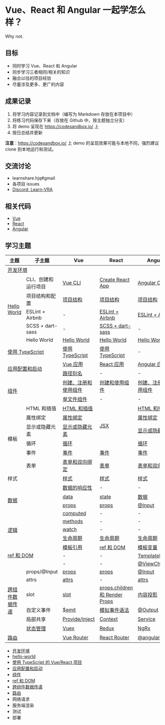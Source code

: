 # Vue、React 和 Angular 一起学怎么样？

Why not.

## 目标

+ 同时学习 Vue、React 和 Angular
+ 同步学习三者相同/相关的知识
+ 融合以往的项目经验
+ 尽量涉及更多、更广的内容

## 成果记录

1. 将学习内容记录到文档中（编写为 Markdown 存放在本项目中）
2. 将练习代码保存下来（存放在 Github 中，按主题独立分支）
3. 将 demo 呈现在 <https://codesandbox.io/> 上
4. 按日总结并更新

**注意**：<https://codesandbox.io/> 上 demo 的呈现效果可能与本地不同，强烈建议 clone 到本地运行和测试。

## 交流讨论

+ learnshare.hjq#gmail
+ 各项目 issues
+ [Discord: Learn-VRA](https://discord.gg/vzfFh54322)

## 相关代码

+ [Vue](https://github.com/LearnShare/vra-vue)
+ [React](https://github.com/LearnShare/vra-react)
+ [Angular](https://github.com/LearnShare/vra-angular)

## 学习主题

<table>
  <thead>
    <tr>
      <th>主题</th>
      <th>子主题</th>
      <th>Vue</th>
      <th>React</th>
      <th>Angular</th>
    </tr>
  </thead>
  <tbody>
    <tr>
      <td colspan="5">
        <a href="./topic/development-environment.md">开发环境</a>
      </td>
    </tr>
    <tr>
      <td rowspan="5">
        <a href="./topic/hello-world/readme.md">Hello World</a>
      </td>
      <td>CLI、创建和运行项目</td>
      <td>
        <a href="./topic/hello-world/vue/vue-cli.md">Vue CLI</a>
      </td>
      <td>
        <a href="./topic/hello-world/react/create-react-app.md">Create React App</a>
      </td>
      <td>
        <a href="./topic/hello-world/angular/angular-cli.md">Angular CLI</a>
      </td>
    </tr>
    <tr>
      <td>项目结构和配置</td>
      <td>
        <a href="./topic/hello-world/vue/vra-vue.md">项目结构</a>
      </td>
      <td>
        <a href="./topic/hello-world/react/vra-react.md">项目结构</a>
      </td>
      <td>
        <a href="./topic/hello-world/angular/vra-angular.md">项目结构</a>
      </td>
    </tr>
    <tr>
      <td>ESLint + Airbnb</td>
      <td>-</td>
      <td>
        <a href="./topic/hello-world/react/vra-react-eslint.md">ESLint + Airbnb</a>
      </td>
      <td>
        <a href="./topic/hello-world/angular/vra-angular-eslint.md">ESLint + Airbnb</a>
      </td>
    </tr>
    <tr>
      <td>SCSS + dart-sass</td>
      <td>-</td>
      <td>
        <a href="./topic/hello-world/react/vra-react-scss.md">SCSS + dart-sass</a>
      </td>
      <td>-</td>
    </tr>
    <tr>
      <td>Hello World</td>
      <td>
        <a href="./topic/hello-world/vue/vue-hello-world.md">Hello World</a>
      </td>
      <td>
        <a href="./topic/hello-world/react/react-hello-world.md">Hello World</a>
      </td>
      <td>
        <a href="./topic/hello-world/angular/angular-hello-world.md">Hello World</a>
      </td>
    </tr>
    <tr>
      <td colspan="2">
        <a href="./topic/typescript/readme.md">使用 TypeScript</a>
      </td>
      <td>
        <a href="./topic/typescript/vue.md">使用 TypeScript</a>
      </td>
      <td>
        <a href="./topic/typescript/react.md">使用 TypeScript</a>
      </td>
      <td>-</td>
    </tr>
    <tr>
      <td colspan="2" rowspan="2">
        <a href="./topic/app/readme.md">应用配置和启动</a>
      </td>
      <td>
        <a href="./topic/app/vue/vue-app.md">Vue 应用</a>
      </td>
      <td>
        <a href="./topic/app/react/react-app.md">React 应用</a>
      </td>
      <td>
        <a href="./topic/app/angular/angular-app.md">Angular 应用</a>
      </td>
    </tr>
    <tr>
      <td>
        <a href="./topic/app/vue/vue-path.md">路径别名</a>
      </td>
      <td>-</td>
      <td>-</td>
    </tr>
    <tr>
      <td colspan="2" rowspan="2">
        <a href="./topic/component/readme.md">组件</a>
      </td>
      <td>
        <a href="./topic/component/vue/component.md">创建、注册和使用组件</a>
      </td>
      <td>
        <a href="./topic/component/react/component.md">创建和使用组件</a>
      </td>
      <td>
        <a href="./topic/component/angular/component.md">创建、注册和使用组件</a>
      </td>
    </tr>
    <tr>
      <td>
        <a href="./topic/component/vue/sfc.md">单文件组件</a>
      </td>
      <td>-</td>
      <td>-</td>
    </tr>
    <tr>
      <td rowspan="6">模板</td>
      <td>HTML 和插值</td>
      <td>
        <a href="./topic/component/vue/template/html.md">HTML 和插值</a>
      </td>
      <td rowspan="4">
        <a href="./topic/component/react/jsx.md">JSX</a>
      </td>
      <td>
        <a href="./topic/component/angular/template/html.md">HTML 和插值</a>
      </td>
    </tr>
    <tr>
      <td>属性绑定</td>
      <td>
        <a href="./topic/component/vue/template/bind.md">属性绑定</a>
      </td>
      <td>
        <a href="./topic/component/angular/template/bind.md">属性绑定</a>
      </td>
    </tr>
    <tr>
      <td>显示或隐藏元素</td>
      <td>
        <a href="./topic/component/vue/template/show-if-else.md">显示或隐藏元素</a>
      </td>
      <td>
        <a href="./topic/component/angular/template/if-switch.md">显示或隐藏元素</a>
      </td>
    </tr>
    <tr>
      <td>循环</td>
      <td>
        <a href="./topic/component/vue/template/for.md">循环</a>
      </td>
      <td>
        <a href="./topic/component/angular/template/for.md">循环</a>
      </td>
    </tr>
    <tr>
      <td>事件</td>
      <td>
        <a href="./topic/component/vue/template/event.md">事件</a>
      </td>
      <td>
        <a href="./topic/component/react/event.md">事件</a>
      </td>
      <td>
        <a href="./topic/component/angular/template/event.md">事件</a>
      </td>
    </tr>
    <tr>
      <td>表单</td>
      <td>
        <a href="./topic/component/vue/template/form.md">表单和双向绑定</a>
      </td>
      <td>
        <a href="./topic/component/react/form.md">表单</a>
      </td>
      <td>
        <a href="./topic/component/angular/template/form.md">表单和双向绑定</a>
      </td>
    </tr>
    <tr>
      <td colspan="2">样式</td>
      <td>
        <a href="./topic/component/vue/style.md">样式</a>
      </td>
      <td>
        <a href="./topic/component/react/style.md">样式</a>
      </td>
      <td>
        <a href="./topic/component/angular/style.md">样式</a>
      </td>
    </tr>
    <tr>
      <td colspan="2" rowspan="4">
        <a href="./topic/component/data.md">数据</a>
      </td>
      <td>
        <a href="./topic/component/vue/data/reactivity.md">数据的响应性</a>
      </td>
      <td>-</td>
      <td>-</td>
    </tr>
    <tr>
      <td>
        <a href="./topic/component/vue/data/data.md">data</a>
      </td>
      <td>
        <a href="./topic/component/react/state.md">state</a>
      </td>
      <td>
        <a href="./topic/component/angular/data.md">数据</a>
      </td>
    </tr>
    <tr>
      <td>
        <a href="./topic/component/vue/data/props.md">props</a>
      </td>
      <td>
        <a href="./topic/component/react/props.md">props</a>
      </td>
      <td>
        <a href="./topic/component/angular/input.md">@Input</a>
      </td>
    </tr>
    <tr>
      <td>
        <a href="./topic/component/vue/data/computed.md">computed</a>
      </td>
      <td>-</td>
      <td>-</td>
    </tr>
    <tr>
      <td colspan="2" rowspan="3">
        <a href="./topic/component/func.md">逻辑</a>
      </td>
      <td>
        <a href="./topic/component/vue/func/methods.md">methods</a>
      </td>
      <td>-</td>
      <td>-</td>
    </tr>
    <tr>
      <td>
        <a href="./topic/component/vue/func/watch.md">watch</a>
      </td>
      <td>-</td>
      <td>-</td>
    </tr>
    <tr>
      <td>
        <a href="./topic/component/vue/func/lifecycle.md">生命周期</a>
      </td>
      <td>
        <a href="./topic/component/react/lifecycle.md">生命周期</a>
      </td>
      <td>
        <a href="./topic/component/angular/lifecycle.md">生命周期</a>
      </td>
    </tr>
    <tr>
      <td colspan="2" rowspan="3">
        <a href="./topic/ref/readme.md">ref 和 DOM</a>
      </td>
      <td>
        <a href="./topic/ref/vue-ref.md">模板引用</a>
      </td>
      <td>
        <a href="./topic/ref/react-ref.md">ref 和 DOM</a>
      </td>
      <td>
        <a href="./topic/ref/angular/ref.md">模板变量</a>
      </td>
    </tr>
    <tr>
      <td>-</td>
      <td>-</td>
      <td>
        <a href="./topic/ref/angular/template-ref.md">TemplateRef</a>
      </td>
    </tr>
    <tr>
      <td>-</td>
      <td>-</td>
      <td>
        <a href="./topic/ref/angular/view-children.md">@ViewChildren</a>
      </td>
    </tr>
    <tr>
      <td rowspan="6">
        <a href="./topic/data-transfer/readme.md">跨组件数据传递</a>
      </td>
      <td>props/@Input</td>
      <td>
        <a href="./topic/component/vue/data/props.md">props</a>
      </td>
      <td>
        <a href="./topic/component/react/props.md">props</a>
      </td>
      <td>
        <a href="./topic/component/angular/input.md">@Input</a>
      </td>
    </tr>
    <tr>
      <td>attrs</td>
      <td>
        <a href="./topic/data-transfer/vue/attrs.md">attrs</a>
      </td>
      <td>-</td>
      <td>
        <a href="./topic/data-transfer/angular/attrs.md">attrs</a>
      </td>
    </tr>
    <tr>
      <td>slot</td>
      <td>
        <a href="./topic/data-transfer/vue/slot.md">slot</a>
      </td>
      <td>
        <a href="./topic/data-transfer/react/render-props.md">props.children 和 Render Props</a>
      </td>
      <td>
        <a href="./topic/data-transfer/angular/ng-content.md">内容投影</a>
      </td>
    </tr>
    <tr>
      <td>自定义事件</td>
      <td>
        <a href="./topic/data-transfer/vue/emit.md">$emit</a>
      </td>
      <td>
        <a href="./topic/data-transfer/react/func-props.md">模拟事件语法</a>
      </td>
      <td>
        <a href="./topic/data-transfer/angular/output.md">@Output</a>
      </td>
    </tr>
    <tr>
      <td>局部共享</td>
      <td>
        <a href="./topic/data-transfer/vue/provide-inject.md">Provide/Inject</a>
      </td>
      <td>
        <a href="./topic/data-transfer/react/context.md">Context</a>
      </td>
      <td>
        <a href="./topic/data-transfer/angular/service.md">Service</a>
      </td>
    </tr>
    <tr>
      <td>
        <a href="./topic/data-transfer/state-management.md">状态管理</a>
      </td>
      <td>
        <a href="./topic/data-transfer/vue/vuex.md">Vuex</a>
      </td>
      <td>
        <a href="./topic/data-transfer/react/redux.md">Redux</a>
      </td>
      <td>
        <a href="./topic/data-transfer/angular/ngrx.md">NgRx</a>
      </td>
    </tr>
    <tr>
      <td colspan="2">
        <a href="./topic/router/readme.md">路由</a>
      </td>
      <td>
        <a href="./topic/router/vue-router.md">Vue Router</a>
      </td>
      <td>
        <a href="./topic/router/react-router.md">React Router</a>
      </td>
      <td>
        <a href="./topic/router/angular-router.md">@angular/router</a>
      </td>
    </tr>
  </tbody>
</table>

+ [开发环境](./topic/development-environment.md)
+ [hello-world](./topic/hello-world/readme.md)
+ [使用 TypeScript 的 Vue/React 项目](./topic/typescript/readme.md)
+ [应用配置和启动](./topic/app/readme.md)
+ [组件](./topic/component/readme.md)
+ [ref 和 DOM](./topic/ref/readme.md)
+ [跨组件数据传递](./topic/data-transfer/readme.md)
+ [路由](./topic/router/readme.md)
+ 网络请求
+ 服务端渲染
+ 测试
+ 部署
